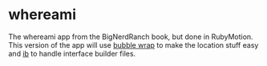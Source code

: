 whereami
========

The whereami app from the BigNerdRanch book, but done in RubyMotion.
This version of the app will use [bubble wrap](http://bubblewrap.io/) to make the
location stuff easy and [ib](https://github.com/yury/ib) to handle interface builder files.
